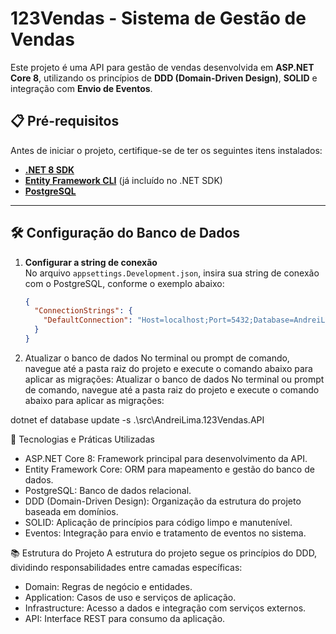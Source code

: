 # 123Vendas - Sistema de Gestão de Vendas

Este projeto é uma API para gestão de vendas desenvolvida em **ASP.NET Core 8**, utilizando os princípios de **DDD (Domain-Driven Design)**, **SOLID** e integração com **Envio de Eventos**.

## 📋 Pré-requisitos

Antes de iniciar o projeto, certifique-se de ter os seguintes itens instalados:

- [**.NET 8 SDK**](https://dotnet.microsoft.com/download/dotnet/8.0)
- [**Entity Framework CLI**](https://learn.microsoft.com/ef/core/cli/) (já incluído no .NET SDK)
- [**PostgreSQL**](https://www.postgresql.org/download/)

---

## 🛠️ Configuração do Banco de Dados

1. **Configurar a string de conexão**  
   No arquivo `appsettings.Development.json`, insira sua string de conexão com o PostgreSQL, conforme o exemplo abaixo:

   ```json
   {
     "ConnectionStrings": {
       "DefaultConnection": "Host=localhost;Port=5432;Database=AndreiLima123vendas;Username=seu_usuario;Password=sua_senha"
     }
   }


2. Atualizar o banco de dados
No terminal ou prompt de comando, navegue até a pasta raiz do projeto e execute o comando abaixo para aplicar as migrações:
Atualizar o banco de dados
No terminal ou prompt de comando, navegue até a pasta raiz do projeto e execute o comando abaixo para aplicar as migrações:

dotnet ef database update -s .\src\AndreiLima.123Vendas.API


🚀 Tecnologias e Práticas Utilizadas
- ASP.NET Core 8: Framework principal para desenvolvimento da API.
- Entity Framework Core: ORM para mapeamento e gestão do banco de dados.
- PostgreSQL: Banco de dados relacional.
- DDD (Domain-Driven Design): Organização da estrutura do projeto baseada em domínios.
- SOLID: Aplicação de princípios para código limpo e manutenível.
- Eventos: Integração para envio e tratamento de eventos no sistema.

  
📚 Estrutura do Projeto
A estrutura do projeto segue os princípios do DDD, dividindo responsabilidades entre camadas específicas:

- Domain: Regras de negócio e entidades.
- Application: Casos de uso e serviços de aplicação.
- Infrastructure: Acesso a dados e integração com serviços externos.
- API: Interface REST para consumo da aplicação.
